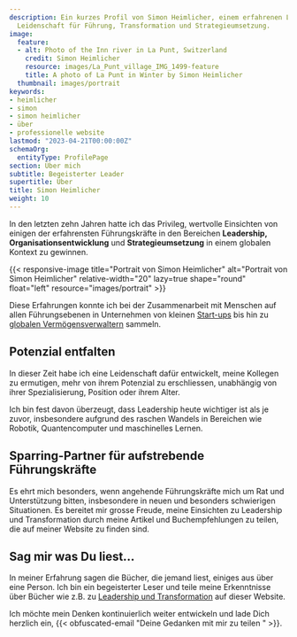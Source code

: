 ```yaml
---
description: Ein kurzes Profil von Simon Heimlicher, einem erfahrenen Leader mit einer
  Leidenschaft für Führung, Transformation und Strategieumsetzung.
image:
  feature:
  - alt: Photo of the Inn river in La Punt, Switzerland
    credit: Simon Heimlicher
    resource: images/La_Punt_village_IMG_1499-feature
    title: A photo of La Punt in Winter by Simon Heimlicher
  thumbnail: images/portrait
keywords:
- heimlicher
- simon
- simon heimlicher
- über
- professionelle website
lastmod: "2023-04-21T00:00:00Z"
schemaOrg:
  entityType: ProfilePage
section: Über mich
subtitle: Begeisterter Leader
supertitle: Über
title: Simon Heimlicher
weight: 10
---
```


In den letzten zehn Jahren hatte ich das Privileg, wertvolle Einsichten von einigen der erfahrensten Führungskräfte in den Bereichen **Leadership,** **Organisationsentwicklung** und **Strategieumsetzung** in einem globalen Kontext zu gewinnen.

{{< responsive-image title="Portrait von Simon Heimlicher" alt="Portrait von Simon Heimlicher" relative-width="20" lazy=true shape="round" float="left" resource="images/portrait" >}}

Diese Erfahrungen konnte ich bei der Zusammenarbeit mit Menschen auf allen Führungsebenen in Unternehmen von kleinen [Start-ups](https://stimmt.ch/) bis hin zu [globalen Vermögensverwaltern](https://www.ubs.com/) sammeln.

## Potenzial entfalten

In dieser Zeit habe ich eine Leidenschaft dafür entwickelt, meine Kollegen zu ermutigen, mehr von ihrem Potenzial zu erschliessen, unabhängig von ihrer Spezialisierung, Position oder ihrem Alter.

Ich bin fest davon überzeugt, dass Leadership heute wichtiger ist als je zuvor, insbesondere aufgrund des raschen Wandels in Bereichen wie Robotik, Quantencomputer und maschinelles Lernen.

## Sparring-Partner für aufstrebende Führungskräfte

Es ehrt mich besonders, wenn angehende Führungskräfte mich um Rat und Unterstützung bitten, insbesondere in neuen und besonders schwierigen Situationen. Es bereitet mir grosse Freude, meine Einsichten zu Leadership und Transformation durch meine Artikel und Buchempfehlungen zu teilen, die auf meiner Website zu finden sind.

## Sag mir was Du liest...

In meiner Erfahrung sagen die Bücher, die jemand liest, einiges aus über eine Person. Ich bin ein begeisterter Leser und teile meine Erkenntnisse über Bücher wie z.B. zu [Leadership und Transformation](/categories/book) auf dieser Website. 

Ich möchte mein Denken kontinuierlich weiter entwickeln und lade Dich herzlich ein, {{< obfuscated-email "Deine Gedanken mit mir zu teilen " >}}.
